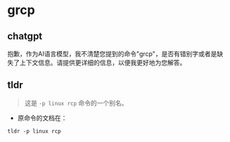 # grcp 
## chatgpt 
抱歉，作为AI语言模型，我不清楚您提到的命令"grcp"，是否有错别字或者是缺失了上下文信息。请提供更详细的信息，以便我更好地为您解答。 

## tldr 
 
> 这是 `-p linux rcp` 命令的一个别名。

- 原命令的文档在：

`tldr -p linux rcp`
